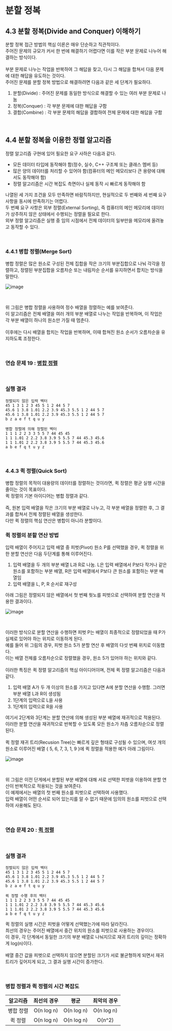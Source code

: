 # 분할 정복


## 4.3 분할 정복(Divide and Conquer) 이해하기
분할 정복 접근 방법의 핵심 이론은 매우 단순하고 직관적이다.
<br>
주어진 문제의 규모가 커서 한 번에 해결하기 어렵다면 이를 작은 부분 문제로 나누어 해결하는 방식이다.
<br>
<br>
부분 문제로 나누는 작업을 반복하여 그 해답을 찾고, 다시 그 해답을 합쳐서 다음 문제에 대한 해답을 유도하는 것이다.
<br>
주어진 문제를 분할 정복 방법으로 해결하려면 다음과 같은 세 단계가 필요하다.
1. 분할(Divide) : 주어진 문제를 동일한 방식으로 해결할 수 있는 여러 부분 문제로 나눔
2. 정복(Conquer) : 각 부분 문제에 대한 해답을 구함
3. 결합(Combine) : 각 부분 문제의 해답을 결합하여 전체 문제에 대한 해답을 구함

<br>

## 4.4 분할 정복을 이용한 정렬 알고리즘

정렬 알고리즘 구현에 있어 필요한 요구 사하은 다음과 같다.
- 모든 데이터 타입에 동작해야 함(정수, 실수, C++ 구조체 또는 클래스 멤버 등)
- 많은 양의 데이터를 처리할 수 있어야 함(컴퓨터의 메인 메모리보다 큰 용량에 대해서도 동작해야 함)
- 정렬 알고리즘은 시간 복잡도 측면이나 실제 동작 시 빠르게 동작해야 함

나열된 세 가지 조건을 모두 만족하면 바람직하지만, 현실적으로 두 번째와 세 번째 요구 사항을 동시에 만족하기는 어렵다.
<br>
두 번째 요구 사항은 외부 정렬(External Sorting), 즉 컴퓨터의 메인 메모리에 데이터가 상주하지 않은 상태에서 수행되는 정렬을 필요로 한다.
<br>
외부 정렬 알고리즘은 실행 중 임의 시점에서 전체 데이터의 일부만을 메모리에 올려놓고 동작할 수 있다.

<br>

### 4.4.1 병합 정렬(Merge Sort)
병합 정렬은 많은 원소로 구성된 전체 집합을 작은 크기의 부분집합으로 나눠 각각을 정렬하고, 정렬된 부분집합을 오름차순 또는 내림차순 순서를 유지하면서 합치는 방식을 말한다.
<br>

![image](https://github.com/JeHeeYu/Book-Reviews/assets/87363461/a2bfe7b4-cac2-44e8-9eba-aadfb6393391)

<br>

위 그림은 병합 정렬을 사용하여 정수 배열을 정렬하는 예를 보여준다.
<br>
이 알고리즘은 전체 배열을 여러 개의 부분 배열로 나누는 작업을 반복하며, 이 작업은 각 부분 배열이 하나의 원소만 가질 때 멈춘다.
<br>
<br>
이후에는 다시 배열을 합치는 작업을 반복하며, 이때 합쳐진 원소 순서가 오름차순을 유지하도록 조정한다.

<br>

### 연습 문제 19 : [병합 정렬](https://github.com/JeHeeYu/Book-Reviews/blob/main/Algorithm/%EC%BD%94%EB%94%A9%20%ED%85%8C%EC%8A%A4%ED%8A%B8%EB%A5%BC%20%EC%9C%84%ED%95%9C%20%EC%9E%90%EB%A3%8C%20%EA%B5%AC%EC%A1%B0%EC%99%80%20%EC%95%8C%EA%B3%A0%EB%A6%AC%EC%A6%98%20with%20C%2B%2B/4%EC%9E%A5%20%EB%B6%84%ED%95%A0%20%EC%A0%95%EB%B3%B5/4.3%20~%204.4%20%EB%B6%84%ED%95%A0%20%EC%A0%95%EB%B3%B5/merge_sort.cpp)

<br>

### 실행 결과

```
정렬되지 않은 입력 벡터
45 1 3 1 2 3 45 5 1 2 44 5 7 
45.6 1 3.8 1.01 2.2 3.9 45.3 5.5 1 2 44 5 7 
45.6 1 3.8 1.01 2.2 3.9 45.3 5.5 1 2 44 5 7 
b z a e f t q u y 

병합 정렬에 의해 정렬된 벡터
1 1 1 2 2 3 3 5 5 7 44 45 45 
1 1 1.01 2 2.2 3.8 3.9 5 5.5 7 44 45.3 45.6 
1 1 1.01 2 2.2 3.8 3.9 5 5.5 7 44 45.3 45.6 
a b e f q t u y z
```

<br>

### 4.4.3 퀵 정렬(Quick Sort)
병합 정렬의 목적이 대용량의 데이터를 정렬하는 것이라면, 퀵 정렬은 평균 실행 시간을 줄이는 것이 목표이다.
<br>
퀵 정렬의 기본 아이디어는 병합 정렬과 같다.
<br>
<br>
즉, 원본 입력 배열을 작은 크기의 부분 배열로 나누고, 각 부분 배열을 정렬한 후, 그 결과를 합쳐서 전체 정렬된 배열을 생성한다.
<br>
다만 퀵 정렬의 핵심 연산은 병합이 아니라 분할이다.
<br>

### 퀵 정렬의 분할 연산 방법
입력 배열이 주어지고 입력 배열 중 피벗(Pivot) 원소 P를 선택했을 경우, 퀵 정렬을 위한 분할 연산은 다음 두단계를 통해 이루어진다.
1. 입력 배열을 두 개의 부분 배열 L과 R로 나눔. L은 입력 배열에서 P보다 작거나 같은 원소를 포함하는 부분 배열, R은 입력 배열에서 P보다 큰 원소를 포함하는 부분 배열임
2. 입력 배열을 L, P, R 순서로 재구성

아래 그림은 정렬되지 않은 배열에서 첫 번째 웟노를 피벗으로 선택하여 분할 연산을 적용한 결과이다.
<br>

![image](https://github.com/JeHeeYu/Book-Reviews/assets/87363461/3eb33804-8557-4210-bb0b-368dde57d52e)

<br>

이러한 방식으로 분할 연산을 수행하면 피벗 P는 배열이 최종적으로 정렬되었을 때 P가 실제로 있어야 하는 위치로 이동하게 된다.
<br>
예를 들어 위 그림의 경우, 피벗 원소 5가 분할 연산 후 배열의 다섯 번째 위치로 이동했다.
<br>
이는 배열 전체를 오름차순으로 정렬했을 경우, 원소 5가 있어야 하는 위치와 같다.
<br>
<br>
이러한 특징은 퀵 정렬 알고리즘의 핵심 아이디어이며, 전체 퀵 정렬 알고리즘은 다음과 같다.
1. 입력 배열 A가 두 개 이상의 원소를 가지고 있다면 A에 분할 연산을 수행함. 그러면 부분 배열 L과 R이 생성됨
2. 1단계의 입력으로 L을 사용
3. 1단계의 입력으로 R을 사용

여기서 2단계와 3단계는 분할 연산에 의해 생성된 부분 배열에 재귀적으로 적용된다.
<br>
이러한 분할 연산을 재귀적으로 반복할 수 있도록 모든 원소가 차츰 오름차순으로 정렬된다.
<br>
<br>
퀵 정렬 재귀 트리(Recusion Tree)는 빠르게 깊은 형태로 구성될 수 있으며, 여섯 개의 원소로 이루어진 배열 { 5, 6, 7, 3, 1, 9 }에 퀵 정렬을 적용한 예가 아래 그림이다.
<br>

![image](https://github.com/JeHeeYu/Book-Reviews/assets/87363461/c6bd04fd-a53e-4460-a9f5-5360d1612967)

<br>

위 그림은 이전 단게에서 분할된 부분 배열에 대해 서로 선택한 피벗을 이용하여 분할 연산이 반복적으로 적용되는 것을 보여준다.
<br>
이 예제에서는 배열의 첫 번째 원소를 피벗으로 선택하여 사용했다.
<br>
입력 배열이 어떤 순서로 되어 있는지를 알 수 없기 때문에 임의의 원소를 피벗으로 선택하여 사용해도 된다.

<br>

### 연습 문제 20 : [퀵 정렬](https://github.com/JeHeeYu/Book-Reviews/blob/main/Algorithm/%EC%BD%94%EB%94%A9%20%ED%85%8C%EC%8A%A4%ED%8A%B8%EB%A5%BC%20%EC%9C%84%ED%95%9C%20%EC%9E%90%EB%A3%8C%20%EA%B5%AC%EC%A1%B0%EC%99%80%20%EC%95%8C%EA%B3%A0%EB%A6%AC%EC%A6%98%20with%20C%2B%2B/4%EC%9E%A5%20%EB%B6%84%ED%95%A0%20%EC%A0%95%EB%B3%B5/4.3%20~%204.4%20%EB%B6%84%ED%95%A0%20%EC%A0%95%EB%B3%B5/quick_sort.cpp)

<br>

### 실행 결과
```
정렬되지 않은 입력 벡터
45 1 3 1 2 3 45 5 1 2 44 5 7 
45.6 1 3.8 1.01 2.2 3.9 45.3 5.5 1 2 44 5 7 
45.6 1 3.8 1.01 2.2 3.9 45.3 5.5 1 2 44 5 7 
b z a e f t q u y 

퀵 정렬 수행 후의 벡터
1 1 1 2 2 3 3 5 5 7 44 45 45 
1 1 1.01 2 2.2 3.8 3.9 5 5.5 7 44 45.3 45.6 
1 1 1.01 2 2.2 3.8 3.9 5 5.5 7 44 45.3 45.6 
a b e f q t u y z 
```

퀵 정렬의 실행 시간은 피벗을 어떻게 선택했는가에 따라 달라진다.
<br>
최선의 경우는 주어진 배열에서 중간 위치의 원소를 피벗으로 사용하는 경우이다.
<br>
이 경우, 각 단계에서 동일한 크기의 부분 배열로 나눠지므로 재귀 트리의 깊이는 정확하게 log(n)이다.
<br>
<br>
배열 중간 값을 피벗으로 선택하지 않으면 분할된 크기가 서로 불균형하게 되면서 재귀 트리가 깊어지게 되고, 그 결과 실행 시간이 증가한다.

<br>

### 병합 정렬과 퀵 정렬의 시간 복잡도

|알고리즘|최선의 경우|평균|최악의 경우|
|:---:|:---:|:---:|:---:|
|병합 정렬|O(n log n)|O(n log n)|O(n log n)|
|퀵 정렬|O(n log n)|O(n log n)|O(n^2)|
